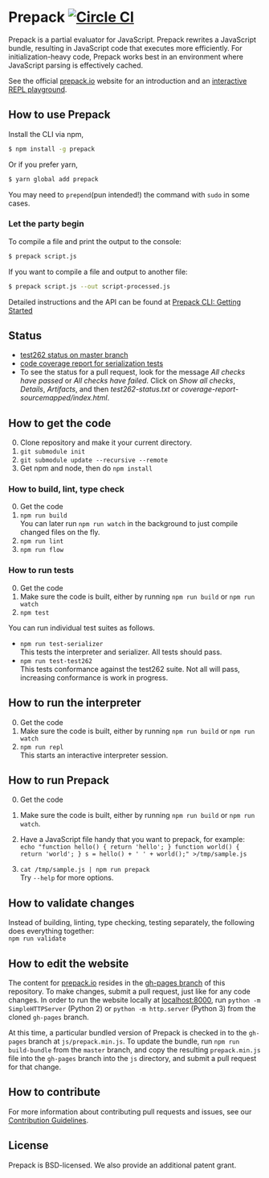 # Prepack [![Circle CI](https://circleci.com/gh/facebook/prepack.png?style=shield&circle-token=1109197a81e634fd06e162c25d309a420585acd5)](https://circleci.com/gh/facebook/prepack)

Prepack is a partial evaluator for JavaScript. Prepack rewrites a JavaScript bundle, resulting in JavaScript code that executes more efficiently.
For initialization-heavy code, Prepack works best in an environment where JavaScript parsing is effectively cached.

See the official [prepack.io](http://prepack.io) website for an introduction and an [interactive REPL playground](http://prepack.io/repl.html).

## How to use Prepack

Install the CLI via npm,

```bash
$ npm install -g prepack
```
Or if you prefer yarn,

```bash
$ yarn global add prepack
```
You may need to `prepend`(pun intended!) the command with `sudo` in some cases.

### Let the party begin

To compile a file and print the output to the console:

```bash
$ prepack script.js
```

If you want to compile a file and output to another file:

```bash
$ prepack script.js --out script-processed.js
```

Detailed instructions and the API can be found at [Prepack CLI: Getting Started](https://prepack.io/getting-started.html)

## Status

- [test262 status on master branch](https://circleci.com/api/v1/project/facebook/prepack/latest/artifacts/0/$CIRCLE_ARTIFACTS/test262-status.txt?branch=master)
- [code coverage report for serialization tests](https://circleci.com/api/v1/project/facebook/prepack/latest/artifacts/0/$CIRCLE_ARTIFACTS/coverage-report-sourcemapped/index.html?branch=master)
- To see the status for a pull request, look for the message *All checks have passed* or *All checks have failed*. Click on *Show all checks*, *Details*, *Artifacts*, and then *test262-status.txt* or *coverage-report-sourcemapped/index.html*.

## How to get the code

0. Clone repository and make it your current directory.
1. `git submodule init`
2. `git submodule update --recursive --remote`
3. Get npm and node, then do
   `npm install`

### How to build, lint, type check

0. Get the code
1. `npm run build`  
   You can later run `npm run watch` in the background to just compile changed files on the fly.
2. `npm run lint`
3. `npm run flow`

### How to run tests

0. Get the code
1. Make sure the code is built, either by running `npm run build` or `npm run watch`
2. `npm test`

You can run individual test suites as follows.
- `npm run test-serializer`  
  This tests the interpreter and serializer. All tests should pass.
- `npm run test-test262`  
  This tests conformance against the test262 suite. Not all will pass, increasing conformance is work in progress.

## How to run the interpreter

0. Get the code
1. Make sure the code is built, either by running `npm run build` or `npm run watch`
2. `npm run repl`  
   This starts an interactive interpreter session.

## How to run Prepack

0. Get the code
1. Make sure the code is built, either by running `npm run build` or `npm run watch`.
2. Have a JavaScript file handy that you want to prepack, for example:  
   `echo "function hello() { return 'hello'; } function world() { return 'world'; } s = hello() + ' ' + world();" >/tmp/sample.js`

3. `cat /tmp/sample.js | npm run prepack`  
   Try `--help` for more options.

## How to validate changes

Instead of building, linting, type checking, testing separately, the following does everything together:  
`npm run validate`

## How to edit the website

The content for [prepack.io](http://prepack.io) resides in the [gh-pages branch](https://github.com/facebook/prepack/tree/gh-pages) of this repository. To make changes, submit a pull request, just like for any code changes. In order to run the website locally at [localhost:8000](http://localhost:8000), run `python -m SimpleHTTPServer` (Python 2) or `python -m http.server` (Python 3) from the cloned `gh-pages` branch.

At this time, a particular bundled version of Prepack is checked in to the `gh-pages` branch at `js/prepack.min.js`. To update the bundle, run `npm run build-bundle` from the `master` branch, and copy the resulting `prepack.min.js` file into the `gh-pages` branch into the `js` directory, and submit a pull request for that change.

## How to contribute

For more information about contributing pull requests and issues, see our [Contribution Guidelines](./CONTRIBUTING.md).

## License

Prepack is BSD-licensed. We also provide an additional patent grant.

